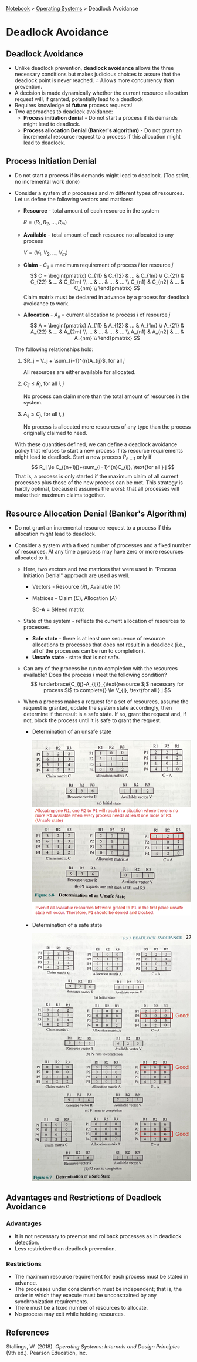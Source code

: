 <a href="../">Notebook</a> > <a href="./">Operating Systems</a> > Deadlock Avoidance

# Deadlock Avoidance



## Deadlock Avoidance

* Unlike deadlock prevention, **deadlock avoidance** allows the three necessary conditions but makes judicious choices to assure that the deadlock point is never reached. $\therefore$ Allows more concurrency than prevention.
* A decision is made dynamically whether the current resource allocation request will, if granted, potentially lead to a deadlock
* Requires knowledge of **future** process requests!
* Two approaches to deadlock avoidance:
  * **Process initiation denial** - Do not start a process if its demands might lead to deadlock.
  * **Process allocation Denial (Banker's algorithm)** - Do not grant an incremental resource request to a process if this allocation might lead to deadlock.




## Process Initiation Denial

* Do not start a process if its demands might lead to deadlock. (Too strict, no incremental work done)

* Consider a system of $n$ processes and $m$ different types of resources. Let us define the following vectors and matrices:

  * **Resource** - total amount of each resource in the system

    $R = (R_1, R_2, ... , R_m)$

  * **Available** - total amount of each resource not allocated to any process

    $V =(V_1, V_2, ... , V_m)$

  * **Claim** - $C_{ij}$ = maximum requirement of process $i$ for resource $j$
    $$
    C =
    \begin{pmatrix}
    C_{11} & C_{12} & ... & C_{1m} \\
    C_{21} & C_{22} & ... & C_{2m} \\
    ... & ... & ... & ... \\
    C_{n1} & C_{n2} & ... & C_{nm} \\
    \end{pmatrix}
    $$
    Claim matrix must be declared in advance by a process for deadlock avoidance to work.

  * **Allocation** - $A_{ij}$ = current allocation to process $i$ of resource $j$
    $$
    A =
    \begin{pmatrix}
    A_{11} & A_{12} & ... & A_{1m} \\
    A_{21} & A_{22} & ... & A_{2m} \\
    ... & ... & ... & ... \\
    A_{n1} & A_{n2} & ... & A_{nm} \\
    \end{pmatrix}
    $$

  The following relationships hold:

  1. $R_j = V_j + \sum_{i=1}^{n}A_{ij}$, for all $j$

     All resources are either available for allocated.

  2. $C_{ij} \le R_j$, for all $i$, $j$

     No process can claim more than the total amount of resources in the system.

  3. $A_{ij} \le C_j$, for all $i$, $j$

     No process is allocated more resources of any type than the process originally claimed to need.

  

  With these quantities defined, we can define a deadlock avoidance policy that refuses to start a new process if its resource requirements might lead to deadlock. Start a new process $P_{n+1}$ only if
  $$
  R_j \le C_{(n+1)j}+\sum_{i=1}^{n}C_{ij}, \text{for all } j
  $$
  That is, a process is only started if the maximum claim of all current processes plus those of the new process can be met. This strategy is hardly optimal, because it assumes the worst: that all processes will make their maximum claims together.



## Resource Allocation Denial (Banker's Algorithm)

* Do not grant an incremental resource request to a process if this allocation might lead to deadlock.

* Consider a system with a fixed number of processes and a fixed number of resources. At any time a process may have zero or more resources allocated to it.

  * Here, two vectors and two matrices that were used in "Process Initiation Denial" approach are used as well.

    * Vectors - Resource ($R$), Available ($V$)

    * Matrices - Claim ($C$), Allocation ($A$) 

      $C-A = $Need matrix

  * State of the system - reflects the current allocation of resources to processes.

    * **Safe state** - there is at least one sequence of resource allocations to processes that does not result in a deadlock (i.e., all of the processes can be run to completion).
    * **Unsafe state** - state that is not safe.

  * Can any of the process be run to completion with the resources available? Does the process $i$ meet the following condition?
    $$
    \underbrace{C_{ij}-A_{ij}}_{\text{resource $j$ necessary for process $i$ to complete}} \le V_{j}, \text{for all } j
    $$

  * When a process makes a request for a set of resources, assume the request is granted, update the system state accordingly, then determine if the result is a safe state. If so, grant the request and, if not, block the process until it is safe to grant the request. 
  
    * Determination of an unsafe state
  
      <img src="./img/determination-of-an-unsafe-state.png" alt="determination-of-an-unsafe-state" width="600">
  
    * Determination of a safe state
  
      <img src="./img/determination-of-a-safe-state.png" alt="determination-of-a-safe-state" width="600">





## Advantages and Restrictions of Deadlock Avoidance

### Advantages

* It is not necessary to preempt and rollback processes as in deadlock detection.
* Less restrictive than deadlock prevention.

### Restrictions

* The maximum resource requirement for each process must be stated in advance.
* The processes under consideration must be independent; that is, the order in which they execute must be unconstrained by any synchronization requirements.
* There must be a fixed number of resources to allocate.
* No process may exit while holding resources.






## References

Stallings, W. (2018). *Operating Systems: Internals and Design Principles* (9th ed.). Pearson Education, Inc.
